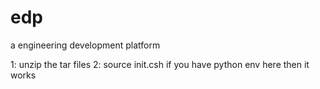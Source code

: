 # edp
a engineering development platform

1: unzip the tar files
2: source init.csh
if you have python env here then it works
